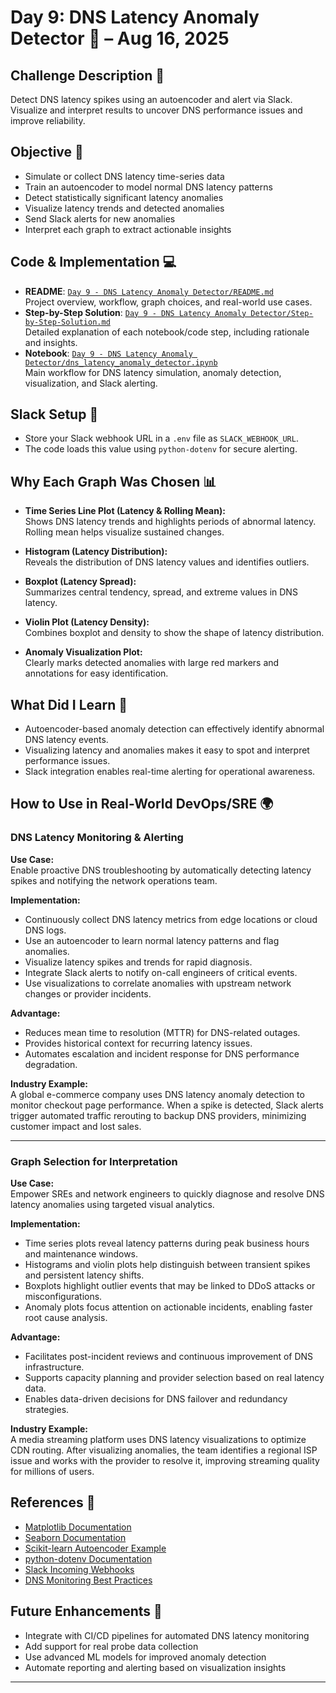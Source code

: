 # Day 9: DNS Latency Anomaly Detector 🚦 – Aug 16, 2025

## Challenge Description 🎯
Detect DNS latency spikes using an autoencoder and alert via Slack. Visualize and interpret results to uncover DNS performance issues and improve reliability.

## Objective 🚀
- Simulate or collect DNS latency time-series data
- Train an autoencoder to model normal DNS latency patterns
- Detect statistically significant latency anomalies
- Visualize latency trends and detected anomalies
- Send Slack alerts for new anomalies
- Interpret each graph to extract actionable insights

## Code & Implementation 💻
- **README**: [`Day 9 - DNS Latency Anomaly Detector/README.md`](README.md)  
  Project overview, workflow, graph choices, and real-world use cases.
- **Step-by-Step Solution**: [`Day 9 - DNS Latency Anomaly Detector/Step-by-Step-Solution.md`](step-by-step-solution.md)  
  Detailed explanation of each notebook/code step, including rationale and insights.
- **Notebook**: [`Day 9 - DNS Latency Anomaly Detector/dns_latency_anomaly_detector.ipynb`](dns_latency_anomaly_detector.ipynb)  
  Main workflow for DNS latency simulation, anomaly detection, visualization, and Slack alerting.

## Slack Setup 🔔
- Store your Slack webhook URL in a `.env` file as `SLACK_WEBHOOK_URL`.
- The code loads this value using `python-dotenv` for secure alerting.

## Why Each Graph Was Chosen 📊

- **Time Series Line Plot (Latency & Rolling Mean):**  
  Shows DNS latency trends and highlights periods of abnormal latency. Rolling mean helps visualize sustained changes.

- **Histogram (Latency Distribution):**  
  Reveals the distribution of DNS latency values and identifies outliers.

- **Boxplot (Latency Spread):**  
  Summarizes central tendency, spread, and extreme values in DNS latency.

- **Violin Plot (Latency Density):**  
  Combines boxplot and density to show the shape of latency distribution.

- **Anomaly Visualization Plot:**  
  Clearly marks detected anomalies with large red markers and annotations for easy identification.


## What Did I Learn 🧩
- Autoencoder-based anomaly detection can effectively identify abnormal DNS latency events.
- Visualizing latency and anomalies makes it easy to spot and interpret performance issues.
- Slack integration enables real-time alerting for operational awareness.

## How to Use in Real-World DevOps/SRE 🌍

### DNS Latency Monitoring & Alerting
**Use Case:**  
Enable proactive DNS troubleshooting by automatically detecting latency spikes and notifying the network operations team.

**Implementation:**  
- Continuously collect DNS latency metrics from edge locations or cloud DNS logs.
- Use an autoencoder to learn normal latency patterns and flag anomalies.
- Visualize latency spikes and trends for rapid diagnosis.
- Integrate Slack alerts to notify on-call engineers of critical events.
- Use visualizations to correlate anomalies with upstream network changes or provider incidents.

**Advantage:**  
- Reduces mean time to resolution (MTTR) for DNS-related outages.
- Provides historical context for recurring latency issues.
- Automates escalation and incident response for DNS performance degradation.

**Industry Example:**  
A global e-commerce company uses DNS latency anomaly detection to monitor checkout page performance. When a spike is detected, Slack alerts trigger automated traffic rerouting to backup DNS providers, minimizing customer impact and lost sales.

---

### Graph Selection for Interpretation
**Use Case:**  
Empower SREs and network engineers to quickly diagnose and resolve DNS latency anomalies using targeted visual analytics.

**Implementation:**  
- Time series plots reveal latency patterns during peak business hours and maintenance windows.
- Histograms and violin plots help distinguish between transient spikes and persistent latency shifts.
- Boxplots highlight outlier events that may be linked to DDoS attacks or misconfigurations.
- Anomaly plots focus attention on actionable incidents, enabling faster root cause analysis.

**Advantage:**  
- Facilitates post-incident reviews and continuous improvement of DNS infrastructure.
- Supports capacity planning and provider selection based on real latency data.
- Enables data-driven decisions for DNS failover and redundancy strategies.

**Industry Example:**  
A media streaming platform uses DNS latency visualizations to optimize CDN routing. After visualizing anomalies, the team identifies a regional ISP issue and works with the provider to resolve it, improving streaming quality for millions of users.

## References 📖
- [Matplotlib Documentation](https://matplotlib.org/)
- [Seaborn Documentation](https://seaborn.pydata.org/)
- [Scikit-learn Autoencoder Example](https://scikit-learn.org/)
- [python-dotenv Documentation](https://pypi.org/project/python-dotenv/)
- [Slack Incoming Webhooks](https://api.slack.com/messaging/webhooks)
- [DNS Monitoring Best Practices](https://www.cloudflare.com/learning/dns/dns-monitoring/)

## Future Enhancements 🚀
- Integrate with CI/CD pipelines for automated DNS latency monitoring
- Add support for real probe data collection
- Use advanced ML models for improved anomaly detection
- Automate reporting and alerting based on visualization insights

---
